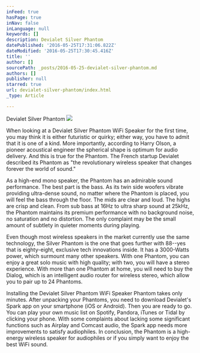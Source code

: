 ```yaml
---
inFeed: true
hasPage: true
inNav: false
inLanguage: null
keywords: []
description: Devialet Silver Phantom
datePublished: '2016-05-25T17:31:06.822Z'
dateModified: '2016-05-25T17:30:45.416Z'
title: ''
author: []
sourcePath: _posts/2016-05-25-devialet-silver-phantom.md
authors: []
publisher: null
starred: true
url: devialet-silver-phantom/index.html
_type: Article

---
```

Devialet Silver Phantom
![](https://the-grid-user-content.s3-us-west-2.amazonaws.com/eefa8ca0-2264-4ac9-8e55-975136bfecb0.jpg)

When looking at a Devialet Silver Phantom WiFi Speaker for the first time, you may think it is either futuristic or quirky; either way, you have to admit that it is one of a kind. More importantly, according to Harry Olson, a pioneer acoustical engineer the spherical shape is optimum for audio delivery. And this is true for the Phantom. The French startup Devialet described its Phantom as "the revolutionary wireless speaker that changes forever the world of sound." 

As a high-end mono speaker, the Phantom has an admirable sound performance. The best part is the bass. As its twin side woofers vibrate providing ultra-dense sound, no matter where the Phantom is placed, you will feel the bass through the floor. The mids are clear and loud. The highs are crisp and clean. From sub bass at 16Hz to ultra sharp sound at 25kHz, the Phantom maintains its premium performance with no background noise, no saturation and no distortion. The only complaint may be the small amount of subtlety in quieter moments during playing.

Even though most wireless speakers in the market currently use the same technology, the Silver Phantom is the one that goes further with 88--yes that is eighty-eight, exclusive tech innovations inside. It has a 3000-Watts power, which surmount many other speakers. With one Phantom, you can enjoy a great solo music with high quality; with two, you will have a stereo experience. With more than one Phantom at home, you will need to buy the Dialog, which is an intelligent audio router for wireless stereo, which allow you to pair up to 24 Phantoms.

Installing the Devialet Silver Phantom WiFi Speaker Phantom takes only minutes. After unpacking your Phantoms, you need to download Devialet's Spark app on your smartphone (iOS or Android). Then you are ready to go. You can play your own music list on Spotify, Pandora, iTunes or Tidal by clicking your phone. With some complaints about lacking some significant functions such as Airplay and Comcast audio, the Spark app needs more improvements to satisfy audiophiles. In conclusion, the Phantom is a high-energy wireless speaker for audiophiles or if you simply want to enjoy the best WiFi sound.